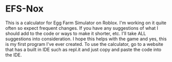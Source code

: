 # EFS-Nox
This is a calculator for Egg Farm Simulator on Roblox. I'm working on it quite often so expect frequent changes. If you have any suggestions of what I should add to the code or ways to make it shorter, etc. I'll take ALL suggestions into consideration. I hope this helps with the game and yes, this is my first program I've ever created.
To use the calculator, go to a website that has a built in IDE such as repl.it and just copy and paste the code into the IDE.
